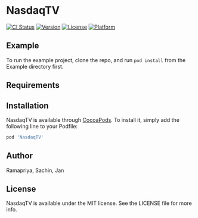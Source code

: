 # NasdaqTV

[![CI Status](https://img.shields.io/travis/faisalmlalani/NasdaqTV.svg?style=flat)](https://travis-ci.org/faisalmlalani/NasdaqTV)
[![Version](https://img.shields.io/cocoapods/v/NasdaqTV.svg?style=flat)](https://cocoapods.org/pods/NasdaqTV)
[![License](https://img.shields.io/cocoapods/l/NasdaqTV.svg?style=flat)](https://cocoapods.org/pods/NasdaqTV)
[![Platform](https://img.shields.io/cocoapods/p/NasdaqTV.svg?style=flat)](https://cocoapods.org/pods/NasdaqTV)

## Example

To run the example project, clone the repo, and run `pod install` from the Example directory first.

## Requirements

## Installation

NasdaqTV is available through [CocoaPods](https://cocoapods.org). To install
it, simply add the following line to your Podfile:

```ruby
pod 'NasdaqTV'
```

## Author

Ramapriya, Sachin, Jan

## License

NasdaqTV is available under the MIT license. See the LICENSE file for more info.

